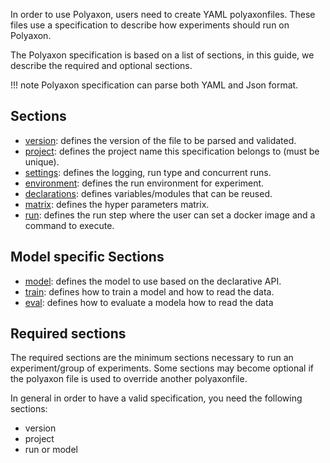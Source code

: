 In order to use Polyaxon, users need to create YAML polyaxonfiles.
These files use a specification to describe how experiments should run on Polyaxon.

The Polyaxon specification is based on a list of sections, in this guide, we describe the required and optional sections.

!!! note
    Polyaxon specification can parse both YAML and Json format.


## Sections

 * [version](sections#version): defines the version of the file to be parsed and validated.
 * [project](sections#project): defines the project name this specification belongs to (must be unique).
 * [settings](sections#settings): defines the logging, run type and concurrent runs.
 * [environment](sections#environment): defines the run environment for experiment.
 * [declarations](sections#declarations): defines variables/modules that can be reused.
 * [matrix](sections#matrix): defines the hyper parameters matrix.
 * [run](sections#run): defines the run step where the user can set a docker image and a command to execute.


## Model specific Sections

 * [model](model_sections#model): defines the model to use based on the declarative API.
 * [train](model_sections#train): defines how to train a model and how to read the data.
 * [eval](model_sections#train): defines how to evaluate a modela how to read the data


## Required sections

The required sections are the minimum sections necessary to run an experiment/group of experiments.
Some sections may become optional if the polyaxon file is used to override another polyaxonfile.

In general in order to have a valid specification, you need the following sections:

 * version
 * project
 * run or model
